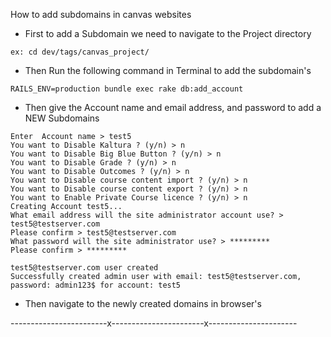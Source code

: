 How to add subdomains in canvas websites

* First to add a Subdomain we need to navigate to the Project directory

```
ex: cd dev/tags/canvas_project/
```

* Then Run the following command in Terminal to add the subdomain's

```
RAILS_ENV=production bundle exec rake db:add_account
```

* Then give the Account name and email address, and password to add a NEW Subdomains

```
Enter  Account name > test5
You want to Disable Kaltura ? (y/n) > n
You want to Disable Big Blue Button ? (y/n) > n
You want to Disable Grade ? (y/n) > n
You want to Disable Outcomes ? (y/n) > n
You want to Disable course content import ? (y/n) > n
You want to Disable course content export ? (y/n) > n
You want to Enable Private Course licence ? (y/n) > n
Creating Account test5... 
What email address will the site administrator account use? > test5@testserver.com
Please confirm > test5@testserver.com
What password will the site administrator use? > *********
Please confirm > *********

test5@testserver.com user created
Successfully created admin user with email: test5@testserver.com, password: admin123$ for account: test5
```
* Then navigate to the newly created domains in browser's

------------------------x-----------------------x----------------------
